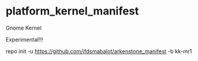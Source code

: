 platform_kernel_manifest
========================

Gnome Kernel

Experimental!!!

repo init -u https://github.com/jfdsmabalot/arkenstone_manifest -b kk-mr1
